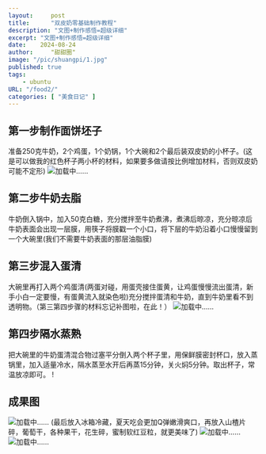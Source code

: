 ```yaml
---
layout:     post
title:      "双皮奶零基础制作教程"
description: "文图+制作感悟=超级详细"
excerpt: "文图+制作感悟=超级详细"
date:    2024-08-24
author:     "甜甜圈"
image: "/pic/shuangpi/1.jpg"
published: true 
tags:
    - ubuntu 
URL: "/food2/"
categories: [ "美食日记" ]    
---
```


## 第一步制作面饼坯子
准备250克牛奶，2个鸡蛋，1个奶锅，1个大碗和2个最后装双皮奶的小杯子。(这是可以做我的红色杯子两小杯的材料，如果要多做请按比例增加材料，否则双皮奶可能不定形)
![加载中……](/pic/shuangpi/4.jpg)
##  第二步牛奶去脂
牛奶倒入锅中，加入50克白糖，充分搅拌至牛奶煮沸，煮沸后晾凉，充分晾凉后牛奶表面会出现一层膜，用筷子将膜戳一个小口，将下层的牛奶沿着小口慢慢留到一个大碗里(我们不需要牛奶表面的那层油脂膜)
##  第三步混入蛋清
大碗里再打入两个鸡蛋清(两蛋对碰，用蛋壳接住蛋黄，让鸡蛋慢慢流出蛋清，新手小白一定要慢，有蛋黄流入就染色啦)充分搅拌蛋清和牛奶，直到牛奶里看不到透明物。（第三第四步骤的材料忘记补图啦，在此！）
![加载中……](/pic/shuangpi/5.jpg)
##  第四步隔水蒸熟
把大碗里的牛奶蛋清混合物过塞平分倒入两个杯子里，用保鲜膜密封杯口，放入蒸锅里，加入适量冷水，隔水蒸至水开后再蒸15分钟，关火焖5分钟。取出杯子，常温放凉即可。
!
## 成果图
![加载中……](/pic/shuangpi/1.jpg)
(最后放入冰箱冷藏，夏天吃会更加Q弹嫩滑爽口，再放入山楂片碎，葡萄干，各种果干，花生碎，蜜制软红豆粒，就更美味了)
![加载中……](/pic/shuangpi/2.jpg)
![加载中……](/pic/shuangpi/3.jpg)



